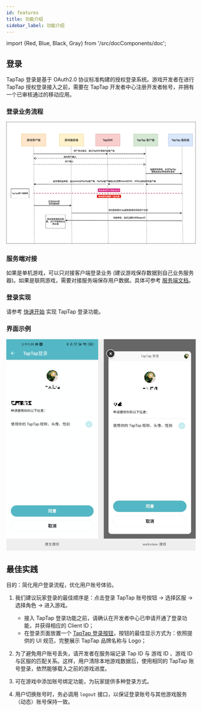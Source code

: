 ```yaml
---
id: features
title: 功能介绍
sidebar_label: 功能介绍
---
```

import {Red, Blue, Black, Gray} from '/src/docComponents/doc';

## 登录
TapTap 登录是基于 OAuth2.0 协议标准构建的授权登录系统。游戏开发者在进行 TapTap 授权登录接入之前，需要在 TapTap 开发者中心注册开发者帐号，并拥有一个已审核通过的移动应用。

### 登录业务流程
![](/img/tap_login.png)

### 服务端对接
如果是单机游戏，可以只对接客户端登录业务 (建议游戏保存数据到自己业务服务器)。如果是联网游戏，需要对接服务端保存用户数据。具体可参考 [服务端文档](/sdk/taptap-login/userinfo)。

### 登录实现
请参考 [快速开始](/sdk/) 实现 TapTap 登录功能。  

### 界面示例
![](/img/tap_taploginview.png)

<!-- ## 二、数据收集
如需开通，请联系我们的技术支持 QQ：3171097571 邮件：support@tapdb.com -->

## 最佳实践

目的：简化用户登录流程，优化用户账号体验。

1.  我们建议玩家登录的最佳顺序是：点击登录 TapTap 账号按钮 → 选择区服 → 选择角色 → 进入游戏。
    - 接入 TapTap 登录功能之前，请确认在开发者中心已申请开通了登录功能，并获得相应的 Client ID；
    - 在登录页面放置一个 [TapTap 登录按钮](/res/TapTapLoginButton.zip)，按钮的最佳显示方式为：<Red>依照提供的 UI 规范，完整展示 TapTap 品牌名称与 Logo</Red>；

2. 为了避免用户账号丢失，请开发者在服务端记录 Tap ID 与 游戏 ID 、游戏 ID 与区服的匹配关系。这样，用户清除本地游戏数据后，使用相同的 TapTap 账号登录，依然能够载入之前的游戏进度。

3. 可在游戏中添加账号绑定功能，为玩家提供多种登录方式。

4. 用户切换账号时，务必调用 `logout` 接口，以保证登录账号与其他游戏服务（动态）账号保持一致。
